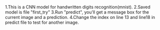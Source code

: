 1.This is a CNN model for handwritten digits recognition(mnist).
2.Saved model is file "first_try"
3.Run "predict", you'll get a message box for the current image and a prediction.
4.Change the index on line 13 and line18 in predict file to test for another image.
